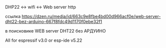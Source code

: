 DHP22 <-> wifi <-> Web server http

ссылка https://dzen.ru/media/id/663c9e8fbe4bd00d966acf0e/web-server-dht22-bez-arduino-667f8fdc49d1170f0ebe32f1

в поисковике WEB server DHT22 без АРДУИНО


All for espressif v3.0  or esp-ide v5.22
